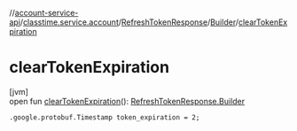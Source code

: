 //[account-service-api](../../../../index.md)/[classtime.service.account](../../index.md)/[RefreshTokenResponse](../index.md)/[Builder](index.md)/[clearTokenExpiration](clear-token-expiration.md)

# clearTokenExpiration

[jvm]\
open fun [clearTokenExpiration](clear-token-expiration.md)(): [RefreshTokenResponse.Builder](index.md)

`.google.protobuf.Timestamp token_expiration = 2;`
